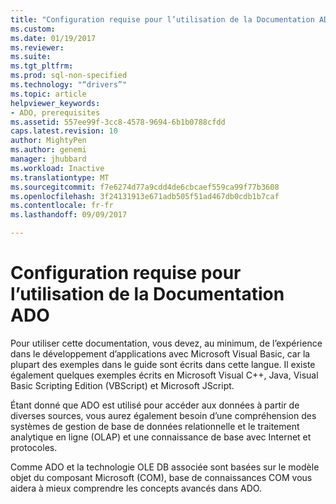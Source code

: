 ```yaml
---
title: "Configuration requise pour l’utilisation de la Documentation ADO | Documents Microsoft"
ms.custom: 
ms.date: 01/19/2017
ms.reviewer: 
ms.suite: 
ms.tgt_pltfrm: 
ms.prod: sql-non-specified
ms.technology: "“drivers”"
ms.topic: article
helpviewer_keywords:
- ADO, prerequisites
ms.assetid: 557ee99f-3cc8-4578-9694-6b1b0788cfdd
caps.latest.revision: 10
author: MightyPen
ms.author: genemi
manager: jhubbard
ms.workload: Inactive
ms.translationtype: MT
ms.sourcegitcommit: f7e6274d77a9cdd4de6cbcaef559ca99f77b3608
ms.openlocfilehash: 3f24131913e671adb505f51ad467db0cdb1b7caf
ms.contentlocale: fr-fr
ms.lasthandoff: 09/09/2017

---
```

# <a name="prerequisites-for-using-the-ado-documentation"></a>Configuration requise pour l’utilisation de la Documentation ADO
Pour utiliser cette documentation, vous devez, au minimum, de l’expérience dans le développement d’applications avec Microsoft Visual Basic, car la plupart des exemples dans le guide sont écrits dans cette langue. Il existe également quelques exemples écrits en Microsoft Visual C++, Java, Visual Basic Scripting Edition (VBScript) et Microsoft JScript.  
  
 Étant donné que ADO est utilisé pour accéder aux données à partir de diverses sources, vous aurez également besoin d’une compréhension des systèmes de gestion de base de données relationnelle et le traitement analytique en ligne (OLAP) et une connaissance de base avec Internet et protocoles.  
  
 Comme ADO et la technologie OLE DB associée sont basées sur le modèle objet du composant Microsoft (COM), base de connaissances COM vous aidera à mieux comprendre les concepts avancés dans ADO.

